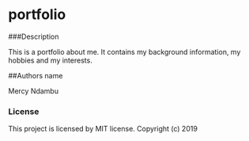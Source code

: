 # portfolio
###Description

This is a portfolio about me. It contains my background information, my hobbies and my interests. 


##Authors name


Mercy Ndambu


### License
This project is licensed by MIT license.
Copyright (c) 2019 
